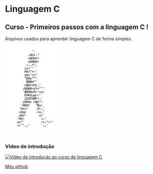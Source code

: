 # Linguagem C
## Curso - Primeiros passos com a linguagem C !
Arquivos usados para aprender linguagem C de forma simples.

![Homem letra](https://github.com/gustavodeker/c/blob/master/homem%20letra.gif)
### Vídeo de introdução
[![Vídeo de introdução ao curso de linguagem C](http://img.youtube.com/vi/COgylca8qYw/0.jpg)](http://www.youtube.com/watch?v=COgylca8qYw "Introdução")

[Meu github](https://github.com/gustavodeker)

